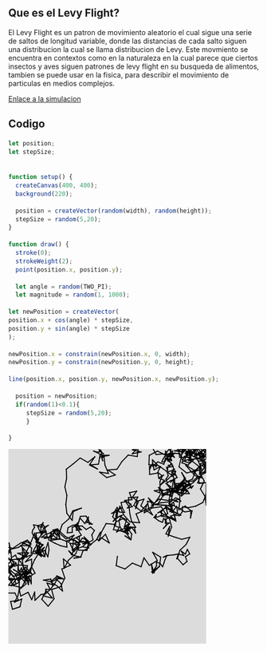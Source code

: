 ## Que es el Levy Flight?
El Levy Flight es un patron de movimiento aleatorio el cual sigue una serie de saltos de longitud variable, donde las distancias de cada salto siguen una distribucion la cual se llama distribucion de Levy.
Este movmiento se encuentra en contextos como en la naturaleza en la cual parece que ciertos insectos y aves siguen patrones de levy flight en su busqueda de alimentos, tambien se puede usar en la fisica, para describir el movimiento de particulas en medios complejos.

[Enlace a la simulacion](https://editor.p5js.org/DonTuvo/sketches/Q4xH8a-fN)

## Codigo

``` js
let position;
let stepSize;


function setup() {
  createCanvas(400, 400);
  background(220);
  
  position = createVector(random(width), random(height));
  stepSize = random(5,20);
}

function draw() {
  stroke(0);
  strokeWeight(2);
  point(position.x, position.y);
  
  let angle = random(TWO_PI);
  let magnitude = random(1, 1000);
  
let newPosition = createVector(
position.x + cos(angle) * stepSize,
position.y + sin(angle) * stepSize
);

newPosition.x = constrain(newPosition.x, 0, width);
newPosition.y = constrain(newPosition.y, 0, height);
  
line(position.x, position.y, newPosition.x, newPosition.y);
  
  position = newPosition;
  if(random(1)<0.1){
     stepSize = random(5,20);
     }
  
}
```
![Mbappe](../../../../assets/Captura%20de%20pantalla%202025-01-31%20104326.png)
